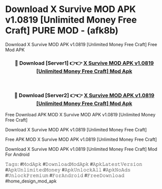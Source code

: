 # Download X Survive MOD APK v1.0819 [Unlimited Money Free Craft] PURE MOD - (afk8b)
Download X Survive MOD APK v1.0819 [Unlimited Money Free Craft] Free Mod APK

<div align="center">
<h3>🔴 Download [Server1] 👉👉 <a href="https://apk-comot.site?title=X_Survive_MOD_APK_v1.0819_[Unlimited_Money_Free_Craft]">X Survive MOD APK v1.0819 [Unlimited Money Free Craft] Mod Apk</a></h3><br>

<h3>🔴 Download [Server2] 👉👉 <a href="https://apk-comot.site?title=X_Survive_MOD_APK_v1.0819_[Unlimited_Money_Free_Craft]">X Survive MOD APK v1.0819 [Unlimited Money Free Craft] Mod Apk</a></h3>
</div>


Free Download APK MOD X Survive MOD APK v1.0819 [Unlimited Money Free Craft]

Download X Survive MOD APK v1.0819 [Unlimited Money Free Craft] 

Free APK MOD X Survive MOD APK v1.0819 [Unlimited Money Free Craft] 

Download X Survive MOD APK v1.0819 [Unlimited Money Free Craft] Mod For Android

𝚃𝚊𝚐𝚜: #𝙼𝚘𝚍𝙰𝚙𝚔 #𝙳𝚘𝚠𝚗𝚕𝚘𝚊𝚍𝙼𝚘𝚍𝙰𝚙𝚔 #𝙰𝚙𝚔𝙻𝚊𝚝𝚎𝚜𝚝𝚅𝚎𝚛𝚜𝚒𝚘𝚗 #𝙰𝚙𝚔𝚄𝚗𝚕𝚒𝚖𝚒𝚝𝚎𝚍𝙼𝚘𝚗𝚎𝚢 #𝙰𝚙𝚔𝚄𝚗𝚕𝚘𝚌𝚔𝙰𝚕𝚕 #𝙰𝚙𝚔𝙽𝚘𝙰𝚍𝚜 #𝚄𝚗𝚕𝚘𝚌𝚔𝙿𝚛𝚎𝚖𝚒𝚞𝚖 #𝙵𝚘𝚛𝙰𝚗𝚍𝚛𝚘𝚒𝚍 #𝙵𝚛𝚎𝚎𝙳𝚘𝚠𝚗𝚕𝚘𝚊𝚍 #home_design_mod_apk